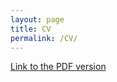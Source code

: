 ```yaml
---
layout: page
title: CV
permalink: /CV/
---
```


<a href="Prashant Mudgal_Mangement_Analytics_Sep 2022.pdf" alt = "">Link to the PDF version</a> 


